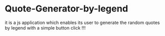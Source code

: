 # Quote-Generator-by-legend
it is a js application which enables its user to generate the random quotes by legend with a simple button click !!!
